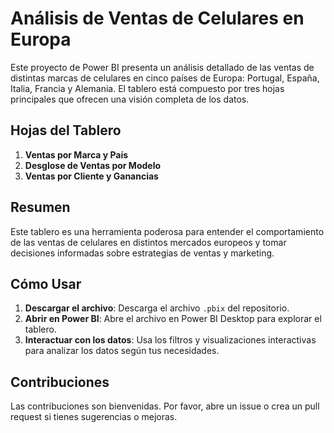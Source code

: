 # Análisis de Ventas de Celulares en Europa

Este proyecto de Power BI presenta un análisis detallado de las ventas de distintas marcas de celulares en cinco países de Europa: Portugal, España, Italia, Francia y Alemania. El tablero está compuesto por tres hojas principales que ofrecen una visión completa de los datos.

## Hojas del Tablero

1. **Ventas por Marca y País**
2. **Desglose de Ventas por Modelo**
3. **Ventas por Cliente y Ganancias**
   
## Resumen

Este tablero es una herramienta poderosa para entender el comportamiento de las ventas de celulares en distintos mercados europeos y tomar decisiones informadas sobre estrategias de ventas y marketing.

## Cómo Usar

1. **Descargar el archivo**: Descarga el archivo `.pbix` del repositorio.
2. **Abrir en Power BI**: Abre el archivo en Power BI Desktop para explorar el tablero.
3. **Interactuar con los datos**: Usa los filtros y visualizaciones interactivas para analizar los datos según tus necesidades.

## Contribuciones

Las contribuciones son bienvenidas. Por favor, abre un issue o crea un pull request si tienes sugerencias o mejoras.
